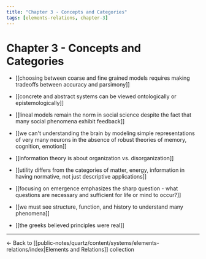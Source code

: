 ```yaml
---
title: "Chapter 3 - Concepts and Categories"
tags: [elements-relations, chapter-3]
---
```


# Chapter 3 - Concepts and Categories

- [[choosing between coarse and fine grained models requires making tradeoffs between accuracy and parsimony]]
- [[concrete and abstract systems can be viewed ontologically or epistemologically]]
- [[lineal models remain the norm in social science despite the fact that many social phenomena exhibit feedback]]
- [[we can't understanding the brain by modeling simple representations of very many neurons in the absence of robust theories of memory, cognition, emotion]]


- [[information theory is about organization vs. disorganization]]
- [[utility differs from the categories of matter, energy, information in having normative, not just descriptive applications]]


- [[focusing on emergence emphasizes the sharp question - what questions are necessary and sufficient for life or mind to occur?]]
- [[we must see structure, function, and history to understand many phenomena]]

- [[the greeks believed principles were real]]

---

← Back to [[public-notes/quartz/content/systems/elements-relations/index|Elements and Relations]] collection 